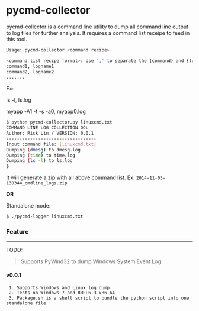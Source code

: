 pycmd-collector
===============

pycmd-collector is a command line utility to dump all command line output to log files for further analysis.
It requires a command list receipe to feed in this tool.

```bash
Usage: pycmd-collector <command recipe>

<command list recipe format>: Use ',' to separate the {command} and {logfile}
command1, logname1
command2, logname2
...,...
```

Ex:

ls -l, ls.log

myapp -A1 -t -s -a0, myapp0.log


```bash
$ python pycmd-collector.py linuxcmd.txt
COMMAND LINE LOG COLLECTION OOL
Author: Rick Lin / VERSION: 0.0.1
----------------------------------
Input command file: [linuxcmd.txt]
Dumping (dmesg) to dmesg.log
Dumping (time) to time.log
Dumping (ls -l) to ls.log
$
```

It will generate a zip with all above command list.
Ex: `2014-11-05-130344_cmdline_logs.zip`

**OR**

Standalone mode:

```bash
$ ./pycmd-logger linuxcmd.txt
```

### Feature
-----------
TODO:
> Supports PyWind32 to dump Windows System Event Log




#### v0.0.1
~~~~~~
 1. Supports Windows and Linux log dump
 2. Tests on Windows 7 and RHEL6.3 x86-64
 3. Package.sh is a shell script to bundle the python script into one standalone file

